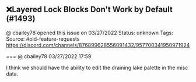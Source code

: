 ## ❌Layered Lock Blocks Don't Work by Default (#1493)
@ cbailey78 opened this issue on 03/27/2022
Status: unknown
Tags: 
Source: #old-feature-requests https://discord.com/channels/876899628556091432/957700341950971924


=== @ cbailey78 03/27/2022 17:59

I think we should have the ability to edit the draining lake palette in the misc data.
